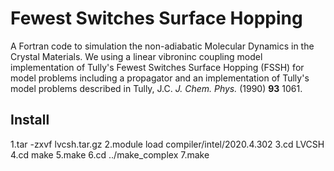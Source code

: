 # Fewest Switches Surface Hopping 
A Fortran code to simulation the non-adiabatic Molecular Dynamics in the Crystal Materials.
We using a linear vibroninc coupling model implementation of Tully's Fewest Switches Surface Hopping (FSSH) for model problems including
a propagator and an implementation of Tully's model problems described in Tully, J.C. _J. Chem. Phys._ (1990) **93** 1061.
## Install
1.tar -zxvf lvcsh.tar.gz
2.module load compiler/intel/2020.4.302
3.cd LVCSH
4.cd make
5.make
6.cd ../make_complex
7.make

 
